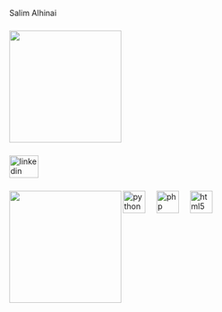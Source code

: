 

<p align="left">Salim Alhinai</p>

###

<div align="left">
</div>

###

<div align="left">
  <img height="200" src="https://media.tenor.com/9WFsBeb7sr8AAAAC/loading-gif.gif"  />
</div>

###

<div align="left">
  <a href="https://www.linkedin.com/in/salim-alhinai-7b4895282/" target="_blank">
    <img src="https://raw.githubusercontent.com/maurodesouza/profile-readme-generator/master/src/assets/icons/social/linkedin/default.svg" width="52" height="40" alt="linkedin logo"  />
  </a>
</div>

###

<img align="left" height="200" src="https://cdn-icons-png.flaticon.com/512/1014/1014286.png"  />

###

<div align="left">
  <img src="https://cdn.jsdelivr.net/gh/devicons/devicon/icons/python/python-plain.svg" height="40" alt="python logo"  />
  <img width="12" />
  <img src="https://cdn.jsdelivr.net/gh/devicons/devicon/icons/php/php-plain.svg" height="40" alt="php logo"  />
  <img width="12" />
  <img src="https://cdn.jsdelivr.net/gh/devicons/devicon/icons/html5/html5-plain.svg" height="40" alt="html5 logo"  />
</div>

###

